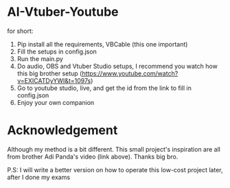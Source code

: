 # AI-Vtuber-Youtube

for short:
1. Pip install all the requirements, VBCable (this one important)
2. Fill the setups in config.json
3. Run the main.py
4. Do audio, OBS and Vtuber Studio setups, I recommend you watch how this big brother setup (https://www.youtube.com/watch?v=EXICATDyYWI&t=1097s)
5. Go to youtube studio, live, and get the id from the link to fill in config.json
6. Enjoy your own companion

# Acknowledgement
Although my method is a bit different. This small project's inspiration are all from brother Adi Panda's video (link above). Thanks big bro.

P.S: I will write a better version on how to operate this low-cost project later, after I done my exams 
